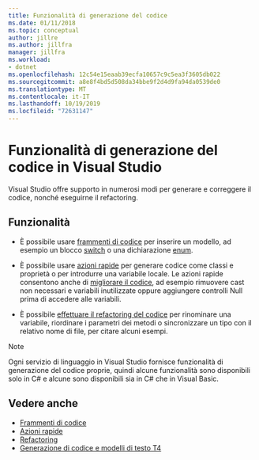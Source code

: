 ```yaml
---
title: Funzionalità di generazione del codice
ms.date: 01/11/2018
ms.topic: conceptual
author: jillre
ms.author: jillfra
manager: jillfra
ms.workload:
- dotnet
ms.openlocfilehash: 12c54e15eaab39ecfa10657c9c5ea3f3605db022
ms.sourcegitcommit: a8e8f4bd5d508da34bbe9f2d4d9fa94da0539de0
ms.translationtype: MT
ms.contentlocale: it-IT
ms.lasthandoff: 10/19/2019
ms.locfileid: "72631147"
---
```

# <a name="code-generation-features-in-visual-studio"></a>Funzionalità di generazione del codice in Visual Studio

Visual Studio offre supporto in numerosi modi per generare e correggere il codice, nonché eseguirne il refactoring.

## <a name="features"></a>Funzionalità

- È possibile usare [frammenti di codice](../ide/code-snippets.md) per inserire un modello, ad esempio un blocco [switch](/dotnet/csharp/language-reference/keywords/switch) o una dichiarazione [enum](/dotnet/csharp/language-reference/keywords/enum).

- È possibile usare [azioni rapide](../ide/quick-actions.md) per generare codice come classi e proprietà o per introdurre una variabile locale. Le azioni rapide consentono anche di [migliorare il codice](../ide/common-quick-actions.md), ad esempio rimuovere cast non necessari e variabili inutilizzate oppure aggiungere controlli Null prima di accedere alle variabili.

- È possibile [effettuare il refactoring del codice](../ide/refactoring-in-visual-studio.md) per rinominare una variabile, riordinare i parametri dei metodi o sincronizzare un tipo con il relativo nome di file, per citare alcuni esempi.

> [!NOTE]
> Ogni servizio di linguaggio in Visual Studio fornisce funzionalità di generazione del codice proprie, quindi alcune funzionalità sono disponibili solo in C# e alcune sono disponibili sia in C# che in Visual Basic.

## <a name="see-also"></a>Vedere anche

- [Frammenti di codice](../ide/code-snippets.md)
- [Azioni rapide](../ide/quick-actions.md)
- [Refactoring](../ide/refactoring-in-visual-studio.md)
- [Generazione di codice e modelli di testo T4](../modeling/code-generation-and-t4-text-templates.md)